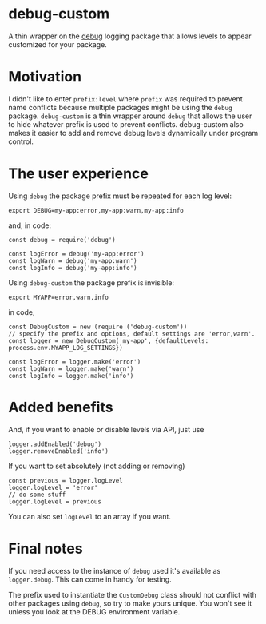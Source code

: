 # debug-custom

A thin wrapper on the [debug](https://github.com/visionmedia/debug) logging package that allows levels to appear customized for your package.

# Motivation

I didn't like to enter `prefix:level` where `prefix` was required to prevent name conflicts because multiple packages might be using the `debug` package. `debug-custom` is a thin wrapper around `debug` that allows the user to hide whatever prefix is used to prevent conflicts. debug-custom also makes it easier to add and remove debug levels dynamically under program control.

# The user experience

Using `debug` the package prefix must be repeated for each log level:

`export DEBUG=my-app:error,my-app:warn,my-app:info`

and, in code:

```
const debug = require('debug')

const logError = debug('my-app:error')
const logWarn = debug('my-app:warn')
const logInfo = debug('my-app:info')
```

Using `debug-custom` the package prefix is invisible:

`export MYAPP=error,warn,info`

in code,

```
const DebugCustom = new (require ('debug-custom'))
// specify the prefix and options, default settings are 'error,warn'.
const logger = new DebugCustom('my-app', {defaultLevels: process.env.MYAPP_LOG_SETTINGS})

const logError = logger.make('error')
const logWarn = logger.make('warn')
const logInfo = logger.make('info')
```

# Added benefits

And, if you want to enable or disable levels via API, just use

```
logger.addEnabled('debug')
logger.removeEnabled('info')
```

If you want to set absolutely (not adding or removing)

```
const previous = logger.logLevel
logger.logLevel = 'error'
// do some stuff
logger.logLevel = previous
```

You can also set `logLevel` to an array if you want.

# Final notes

If you need access to the instance of `debug` used it's available as `logger.debug`. This can come in handy for testing.

The prefix used to instantiate the `CustomDebug` class should not conflict with other packages using `debug`, so try to make yours unique. You won't see it unless you look at the DEBUG environment variable.
